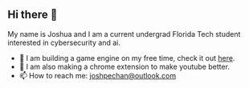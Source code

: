 ## Hi there 👋

My name is Joshua and I am a current undergrad Florida Tech student interested in cybersecurity and ai.

- 🌱 I am building a game engine on my free time, check it out [here](https://github.com/JashDuck/DuckEngine).
- 🔭 I am also making a chrome extension to make youtube better.
- 📫 How to reach me: joshpechan@outlook.com

<!--
**JashDuck/JashDuck** is a ✨ _special_ ✨ repository because its `README.md` (this file) appears on your GitHub profile.

Here are some ideas to get you started:

- 🔭 I’m currently working on ...
- 🌱 I’m currently learning ...
- 👯 I’m looking to collaborate on ...
- 🤔 I’m looking for help with ...
- 💬 Ask me about ...
- 📫 How to reach me: ...
- 😄 Pronouns: ...
- ⚡ Fun fact: ...
-->
